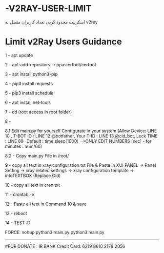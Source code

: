 # -V2RAY-USER-LIMIT
اسکریپت محدود کردن تعداد کاربران متصل به v2ray


# Limit v2Ray Users Guidance

1 - apt update

2 - apt-add-repository -r ppa:certbot/certbot

3 - apt install python3-pip

4 - pip3 install requests

5 - pip3 install schedule

6 - apt install net-tools

7 - cd  (root access in root folder) 

8 - 

8.1 Edit main.py for yourself Configurate in your system (Allow Device: LINE 10 , T-BOT ID : LINE 12 @botfather, Your T-ID : LINE 13 @cid_bot, Lock TIME : LINE 89 -Default : time.sleep(1000)  -->ONLY EDIT NUMBERS [sec] - for minutes : num/60)

8.2 - Copy main.py File in /root/

9 - copy all text in xray configuration.txt File & Paste in XUI PANEL -> Panel Setting -> xray related settings -> xray configuration template -> intoTEXTBOX
(Replace Old)

10 - copy all text in cron.txt

11 - crontab -e

12 - Paste all text in Command 10 & save

13 - reboot

14 - TEST :D


FORCE:
nohup python3 main.py
python3 main.py


----------------
#FOR DONATE : IR BANK Credit Card: 6219 8610 2178 2056
